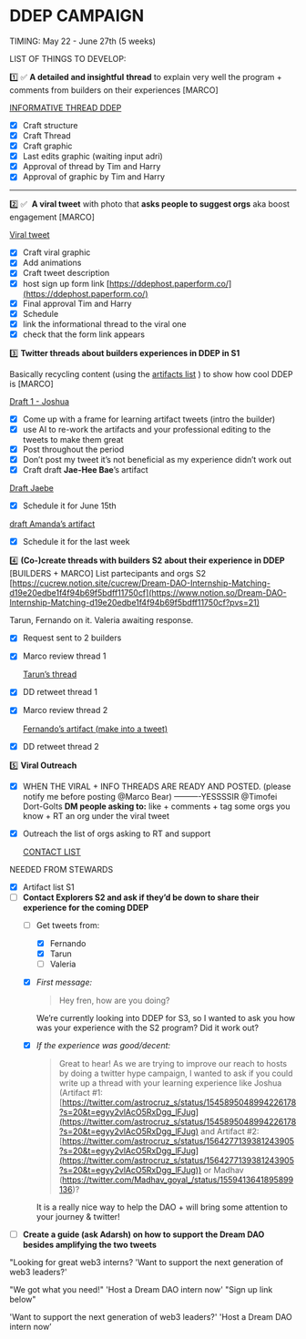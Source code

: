 # DDEP CAMPAIGN

TIMING:    May 22 - June 27th    (5 weeks)

LIST OF THINGS TO DEVELOP:

1️⃣ ✅ **A detailed and insightful** **thread** to explain very well the program + comments from builders on their experiences  [MARCO] 

[INFORMATIVE THREAD DDEP ](DDEP%20CAMPAIGN%20da94133515184c5b9d8923328a9205a8/INFORMATIVE%20THREAD%20DDEP%20e6352841f0274df8be9956bae9f03a78.md)

- [x]  Craft structure
- [x]  Craft Thread
- [x]  Craft graphic
- [x]  Last edits graphic (waiting input adri)
- [x]  Approval of thread by Tim and Harry
- [x]  Approval of graphic by Tim and Harry
****

2️⃣ ✅  **A viral tweet** with photo that **asks people to suggest orgs** aka boost engagement [MARCO]

[Viral tweet](DDEP%20CAMPAIGN%20da94133515184c5b9d8923328a9205a8/Viral%20tweet%2055ad7fff0beb40af99c255eab76610f3.md)

- [x]  Craft viral graphic
- [x]  Add animations
- [x]  Craft tweet description
- [x]  host sign up form link
[https://ddephost.paperform.co/](https://ddephost.paperform.co/)
- [x]  Final approval Tim and Harry
- [x]  Schedule
- [x]  link the informational thread to the viral one
- [x]  check that the form link appears

3️⃣ **Twitter threads about builders experiences in DDEP in S1** 

Basically recycling content (using the [artifacts list](https://docs.google.com/document/d/1w2LbCEJ21NSOw-_po5f0YOWPzUuxpjzu-cVs3ao-4MQ/edit) ) to show how cool DDEP is [MARCO]

[Draft 1 - Joshua](DDEP%20CAMPAIGN%20da94133515184c5b9d8923328a9205a8/Draft%201%20-%20Joshua%20b56d5cbd21dc4548bec3a39c3ac47c03.md)

- [x]  Come up with a frame for learning artifact tweets (intro the builder)
- [x]  use AI to re-work the artifacts and your professional editing to the tweets to make them great
- [x]  Post throughout the period
- [x]  Don’t post my tweet it’s not beneficial as my experience didn’t work out
- [x]  Craft draft **Jae-Hee Bae**’s artifact

[Draft Jaebe](DDEP%20CAMPAIGN%20da94133515184c5b9d8923328a9205a8/Draft%20Jaebe%20569423f30597424080fbbc09b2958791.md)

- [x]  Schedule it for June 15th

[draft Amanda’s artifact](DDEP%20CAMPAIGN%20da94133515184c5b9d8923328a9205a8/draft%20Amanda%E2%80%99s%20artifact%2050f8b1d2d9b549c89820338d95eaee0d.md)

- [x]  Schedule it for the last week

4️⃣ **(Co-)create threads with builders S2** **about their experience in DDEP** 
 [BUILDERS + MARCO]
List partecipants and orgs S2 [https://cucrew.notion.site/cucrew/Dream-DAO-Internship-Matching-d19e20edbe1f4f94b69f5bdff11750cf](https://www.notion.so/Dream-DAO-Internship-Matching-d19e20edbe1f4f94b69f5bdff11750cf?pvs=21)

Tarun, Fernando on it. Valeria awaiting response.

- [x]  Request sent to 2 builders
- [x]  Marco review thread 1
    
    [Tarun’s thread](DDEP%20CAMPAIGN%20da94133515184c5b9d8923328a9205a8/Tarun%E2%80%99s%20thread%201bfde441121e49849384a0e506f8b3d8.md)
    
- [x]  DD retweet thread 1
- [x]  Marco review thread 2
    
    [Fernando’s artifact (make into a tweet)](DDEP%20CAMPAIGN%20da94133515184c5b9d8923328a9205a8/Fernando%E2%80%99s%20artifact%20(make%20into%20a%20tweet)%207a194d9bb95a47e6ab351d6a3e6f95d3.md)
    
- [x]  DD retweet thread 2

5️⃣ **Viral Outreach**

- [x]  WHEN THE VIRAL + INFO THREADS ARE READY AND POSTED. (please notify me before posting @Marco Bear) ———-YESSSSIR @Timofei Dort-Golts 
**DM people asking to:**
like + comments + tag some orgs you know + RT an org under the viral tweet
- [x]  Outreach the list of orgs asking to RT and support
    
    [CONTACT LIST](DDEP%20CAMPAIGN%20da94133515184c5b9d8923328a9205a8/CONTACT%20LIST%20d756fd75034c4ca59422a722f9131508.md)
    

NEEDED FROM STEWARDS

- [x]  Artifact list S1
- [ ]  **Contact Explorers S2 and ask if they’d be down to share their experience for the coming DDEP**
    - [ ]  Get tweets from:
        - [x]  Fernando
        - [x]  Tarun
        - [ ]  Valeria
    - [x]  *First message:*
        
        > Hey fren, how are you doing? 
        
        We’re currently looking into DDEP for S3, so I wanted to ask you how was your experience with the S2 program? Did it work out?
        > 
    - [x]  *If the experience was good/decent:*
        
        > Great to hear! 
        As we are trying to improve our reach to hosts by doing a twitter hype campaign, I wanted to ask if you could write up a thread with your learning experience like Joshua (Artifact #1: [https://twitter.com/astrocruz_s/status/1545895048994226178?s=20&t=egyy2vlAcO5RxDgg_lFJug](https://twitter.com/astrocruz_s/status/1545895048994226178?s=20&t=egyy2vlAcO5RxDgg_lFJug) and Artifact #2: [https://twitter.com/astrocruz_s/status/1564277139381243905?s=20&t=egyy2vlAcO5RxDgg_lFJug](https://twitter.com/astrocruz_s/status/1564277139381243905?s=20&t=egyy2vlAcO5RxDgg_lFJug)) or Madhav (https://twitter.com/Madhav_goyal_/status/1559413641895899136)?
        
        It is a really nice way to help the DAO + will bring some attention to your journey & twitter!
        > 
- [ ]  **Create a guide (ask Adarsh) on how to support the Dream DAO besides amplifying the two tweets**

"Looking for great web3 interns?
'Want to support the next generation of web3 leaders?'

"We got what you need!"
 'Host a Dream DAO intern now'
"Sign up link below"

'Want to support the next generation of web3 leaders?' 'Host a Dream DAO intern now’